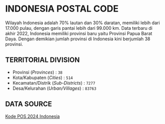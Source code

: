 # INDONESIA POSTAL CODE
Wilayah Indonesia adalah 70% lautan dan 30% daratan, memiliki lebih dari 17.000 pulau, dengan garis pantai lebih dari 99.000 km. Data terbaru di akhir 2022, Indonesia memiliki provinsi baru yaitu Provinsi Papua Barat Daya. Dengan demikian jumlah provinsi di Indonesia kini berjumlah 38 provinsi.

## TERRITORIAL DIVISION
- Provinsi (_Provinces_) : ```38```
- Kota/Kabupaten (_Cities_) : ```514```
- Kecamatan/Distrik (_Sub-Districts_) : ```7277```
- Desa/Kelurahan (_Urban/Villages_) : ```83763```

## DATA SOURCE
[Kode POS 2024 Indonesia](https://www.nomor.net/_kodepos.php?_i=provinsi-kodepos&daerah=&jobs=&perhal=60&urut=&asc=000011111&sby=000000)
